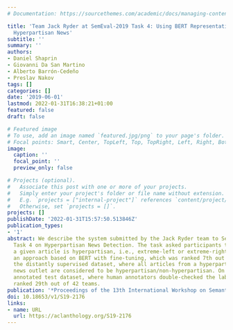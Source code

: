 ```yaml
---
# Documentation: https://sourcethemes.com/academic/docs/managing-content/

title: 'Team Jack Ryder at SemEval-2019 Task 4: Using BERT Representations for Detecting
  Hyperpartisan News'
subtitle: ''
summary: ''
authors:
- Daniel Shaprin
- Giovanni Da San Martino
- Alberto Barrón-Cedeño
- Preslav Nakov
tags: []
categories: []
date: '2019-06-01'
lastmod: 2022-01-31T16:38:21+01:00
featured: false
draft: false

# Featured image
# To use, add an image named `featured.jpg/png` to your page's folder.
# Focal points: Smart, Center, TopLeft, Top, TopRight, Left, Right, BottomLeft, Bottom, BottomRight.
image:
  caption: ''
  focal_point: ''
  preview_only: false

# Projects (optional).
#   Associate this post with one or more of your projects.
#   Simply enter your project's folder or file name without extension.
#   E.g. `projects = ["internal-project"]` references `content/project/deep-learning/index.md`.
#   Otherwise, set `projects = []`.
projects: []
publishDate: '2022-01-31T15:57:50.513846Z'
publication_types:
- '1'
abstract: We describe the system submitted by the Jack Ryder team to SemEval-2019
  Task 4 on Hyperpartisan News Detection. The task asked participants to predict whether
  a given article is hyperpartisan, i.e., extreme-left or extreme-right. We proposed
  an approach based on BERT with fine-tuning, which was ranked 7th out 28 teams on
  the distantly supervised dataset, where all articles from a hyperpartisan/non-hyperpartisan
  news outlet are considered to be hyperpartisan/non-hyperpartisan. On a manually
  annotated test dataset, where human annotators double-checked the labels, we were
  ranked 29th out of 42 teams.
publication: '*Proceedings of the 13th International Workshop on Semantic Evaluation*'
doi: 10.18653/v1/S19-2176
links:
- name: URL
  url: https://aclanthology.org/S19-2176
---
```

